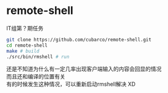 remote-shell
============

IT组第？期任务

```sh
git clone https://github.com/cubarco/remote-shell.git
cd remote-shell
make # build
./src/bin/rmshell # run
```

还是不知道为什么有一定几率出现客户端输入的内容会回显的情况<br />
而且还和编译的位置有关<br />
有的时候发生这种情况，可以重新启动rmshell解决 XD<br />
